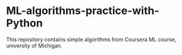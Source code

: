 # ML-algorithms-practice-with-Python
This repository contains simple algorithms from Coursera ML course, university of Michigan.
